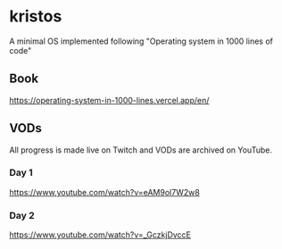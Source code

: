 # kristos
A minimal OS implemented following "Operating system in 1000 lines of code"


## Book
https://operating-system-in-1000-lines.vercel.app/en/


## VODs
All progress is made live on Twitch and VODs are archived on YouTube.

### Day 1
https://www.youtube.com/watch?v=eAM9ol7W2w8

### Day 2
https://www.youtube.com/watch?v=_GczkjDvccE
